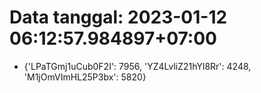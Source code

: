 # Data tanggal: 2023-01-12 06:12:57.984897+07:00

* {'LPaTGmj1uCub0F2I': 7956, 'YZ4LvliZ21hYl8Rr': 4248, 'M1jOmVImHL25P3bx': 5820}
